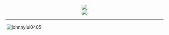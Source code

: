 <p align="center">
    <a href="https://skillicons.dev">
        <img src="https://skillicons.dev/icons?i=py,js,html,css,cpp,vue,mysql,mongodb" />
    </a>
    <br />
    <a href="https://skillicons.dev">
        <img src="https://skillicons.dev/icons?i=github,replit,vscode,discord" />
    </a>
</p>

---

<p>&nbsp;<img align="center" src="https://github-readme-stats.vercel.app/api?username=johnnylui0405&show_icons=true&locale=en&theme=radical&count_private=true" alt="johnnylui0405" /></p>
